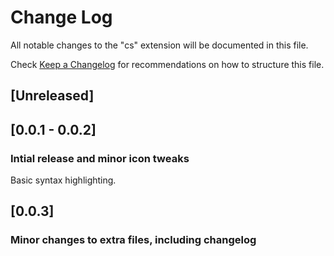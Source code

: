 # Change Log
All notable changes to the "cs" extension will be documented in this file.

Check [Keep a Changelog](http://keepachangelog.com/) for recommendations on how to structure this file.

## [Unreleased]

## [0.0.1 - 0.0.2]
### Intial release and minor icon tweaks
Basic syntax highlighting.

## [0.0.3]
### Minor changes to extra files, including changelog